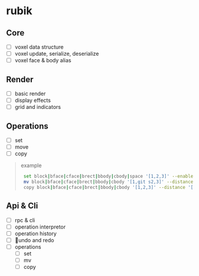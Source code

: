 # rubik

## Core

- [ ] voxel data structure
- [ ] voxel update, serialize, deserialize
- [ ] voxel face & body alias

## Render

- [ ] basic render
- [ ] display effects
- [ ] grid and indicators

## Operations

- [ ] set
- [ ] move
- [ ] copy

> example
>
>```bash
>  set block|bface|cface|brect|bbody|cbody|space '[1,2,3]' --enabled true --rgba '#1e1e1fff'
>  mv block|bface|cface|brect|bbody|cbody '[1,git s2,3]' --distance '[1,0,0]' --to '[2,3,4]' --mirror x --force --trace --override
>  copy block|bface|cface|brect|bbody|cbody '[1,2,3]' --distance '[5,0,0]' --to '[2,3,4]' --to '[2,3,5]' --mirror xyz --override --force
>```

## Api & Cli

- [ ] rpc & cli
- [ ] operation interpretor
- [ ] operation history
- [ ] undo and redo
- [ ] operations
  - [ ] set
  - [ ] mv
  - [ ] copy
